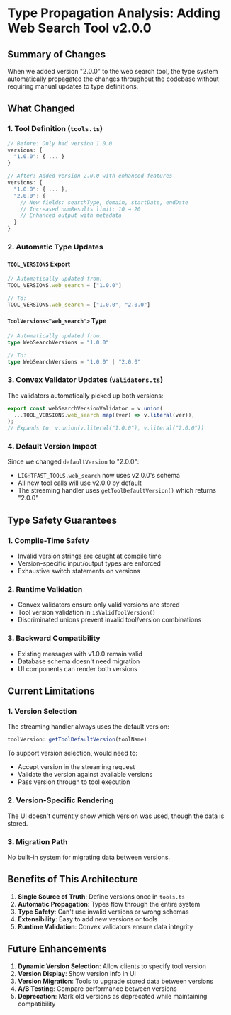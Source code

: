 # Type Propagation Analysis: Adding Web Search Tool v2.0.0

## Summary of Changes

When we added version "2.0.0" to the web search tool, the type system automatically propagated the changes throughout the codebase without requiring manual updates to type definitions.

## What Changed

### 1. Tool Definition (`tools.ts`)
```typescript
// Before: Only had version 1.0.0
versions: {
  "1.0.0": { ... }
}

// After: Added version 2.0.0 with enhanced features
versions: {
  "1.0.0": { ... },
  "2.0.0": {
    // New fields: searchType, domain, startDate, endDate
    // Increased numResults limit: 10 → 20
    // Enhanced output with metadata
  }
}
```

### 2. Automatic Type Updates

#### `TOOL_VERSIONS` Export
```typescript
// Automatically updated from:
TOOL_VERSIONS.web_search = ["1.0.0"]

// To:
TOOL_VERSIONS.web_search = ["1.0.0", "2.0.0"]
```

#### `ToolVersions<"web_search">` Type
```typescript
// Automatically updated from:
type WebSearchVersions = "1.0.0"

// To:
type WebSearchVersions = "1.0.0" | "2.0.0"
```

### 3. Convex Validator Updates (`validators.ts`)

The validators automatically picked up both versions:
```typescript
export const webSearchVersionValidator = v.union(
  ...TOOL_VERSIONS.web_search.map((ver) => v.literal(ver)),
);
// Expands to: v.union(v.literal("1.0.0"), v.literal("2.0.0"))
```

### 4. Default Version Impact

Since we changed `defaultVersion` to "2.0.0":
- `LIGHTFAST_TOOLS.web_search` now uses v2.0.0's schema
- All new tool calls will use v2.0.0 by default
- The streaming handler uses `getToolDefaultVersion()` which returns "2.0.0"

## Type Safety Guarantees

### 1. Compile-Time Safety
- Invalid version strings are caught at compile time
- Version-specific input/output types are enforced
- Exhaustive switch statements on versions

### 2. Runtime Validation
- Convex validators ensure only valid versions are stored
- Tool version validation in `isValidToolVersion()`
- Discriminated unions prevent invalid tool/version combinations

### 3. Backward Compatibility
- Existing messages with v1.0.0 remain valid
- Database schema doesn't need migration
- UI components can render both versions

## Current Limitations

### 1. Version Selection
The streaming handler always uses the default version:
```typescript
toolVersion: getToolDefaultVersion(toolName)
```

To support version selection, would need to:
- Accept version in the streaming request
- Validate the version against available versions
- Pass version through to tool execution

### 2. Version-Specific Rendering
The UI doesn't currently show which version was used, though the data is stored.

### 3. Migration Path
No built-in system for migrating data between versions.

## Benefits of This Architecture

1. **Single Source of Truth**: Define versions once in `tools.ts`
2. **Automatic Propagation**: Types flow through the entire system
3. **Type Safety**: Can't use invalid versions or wrong schemas
4. **Extensibility**: Easy to add new versions or tools
5. **Runtime Validation**: Convex validators ensure data integrity

## Future Enhancements

1. **Dynamic Version Selection**: Allow clients to specify tool version
2. **Version Display**: Show version info in UI
3. **Version Migration**: Tools to upgrade stored data between versions
4. **A/B Testing**: Compare performance between versions
5. **Deprecation**: Mark old versions as deprecated while maintaining compatibility